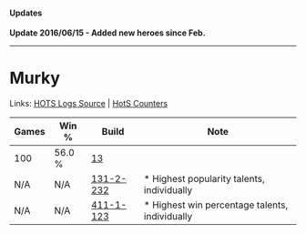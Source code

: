 #### Updates

**Update 2016/06/15 - Added new heroes since Feb.**

***

# Murky

Links: [HOTS Logs Source](https://www.hotslogs.com/Sitewide/HeroDetails?Hero=Murky) | [HotS Counters](http://hotscounters.com/#/hero/Murky)

Games  | Win %  | Build     | Note
-----  | -----  | -----     | ----
100    | 56.0 % | [13](http://www.heroesfire.com/hots/talent-calculator/murky#1n) | 
N/A    | N/A    | [131-2-232](http://www.heroesfire.com/hots/talent-calculator/murky#h9ne) | * Highest popularity talents, individually
N/A    | N/A    | [411-1-123](http://www.heroesfire.com/hots/talent-calculator/murky#rr6J) | * Highest win percentage talents, individually
